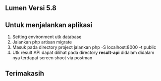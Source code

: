 ## Lumen Versi 5.8

## Untuk menjalankan aplikasi
1. Setting environment utk database
2. Jalankan php artisan migrate
3. Masuk pada directory project jalankan php -S localhost:8000 -t public
4. Utk result API dapat dilihat pada directory **result-api**  didalam
    didalam nya terdapat screen shoot via postman
    
    
    
## Terimakasih
